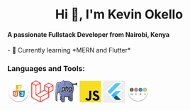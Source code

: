 

<h1 align="center">Hi 👋, I'm Kevin Okello</h1>
<h4 >A passionate Fullstack Developer from Nairobi, Kenya</h4>
- 🌱 Currently learning *MERN and Flutter*
<h3 align="left">Languages and Tools:</h3>
<p align="left"> 
<a rel="noreferrer"> 
<img src="hcj.png" alt="php" width="50" height="50"/> 
</a> 
  <a rel="noreferrer"> 
<img src="laravel.png" alt="php" width="50" height="50"/> 
</a> 
  <a rel="noreferrer"> 
<img src="php.jpg" alt="php" width="50" height="50"/> 
</a> 
  <a rel="noreferrer"> 
<img src="jss.png" alt="php" width="50" height="50"/> 
</a> 
  <a rel="noreferrer"> 
<img src="flutter.png" alt="php" width="50" height="50"/> 
</a> 
  <a rel="noreferrer"> 
<img src="mern.png" alt="php" width="50" height="50"/> 
</a> 
</p>
